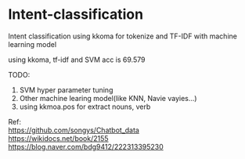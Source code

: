# Intent-classification
Intent classification using kkoma for tokenize and TF-IDF with machine learning model  
  
using kkoma, tf-idf and SVM acc is 69.579   
  
TODO:  
1. SVM hyper parameter tuning
2. Other machine learing model(like KNN, Navie vayies...)
3. using kkmoa.pos for extract nouns, verb  

Ref:  
https://github.com/songys/Chatbot_data  
https://wikidocs.net/book/2155  
https://blog.naver.com/bdg9412/222313395230  

